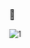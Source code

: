 ###  👋


![1](https://user-images.githubusercontent.com/84661296/206386878-40d14d60-3a77-400a-aa0b-9a2174390619.jpg)



<!--
**afsanaakterbristy/afsanaakterbristy** is a ✨ _special_ ✨ repository because its `README.md` (this file) appears on your GitHub profile.

Here are some ideas to get you started:

- 🔭 I’m currently working on ...
- 🌱 I’m currently learning ...
- 👯 I’m looking to collaborate on ...
- 🤔 I’m looking for help with ...
- 💬 Ask me about ...
- 📫 How to reach me: ...
- 😄 Pronouns: ...
- ⚡ Fun fact: ...
-->

